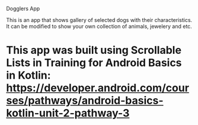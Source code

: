Dogglers App

This is an app that shows gallery of selected dogs with their characteristics.
It can be modified to show your own collection of animals, jewelery and etc.

This app was built using Scrollable Lists in Training for Android Basics in Kotlin:
https://developer.android.com/courses/pathways/android-basics-kotlin-unit-2-pathway-3
==========================
